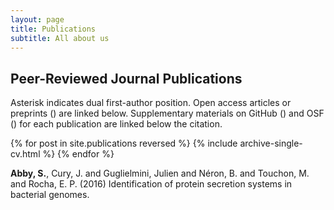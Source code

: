 ```yaml
---
layout: page
title: Publications
subtitle: All about us
---
```


## Peer-Reviewed Journal Publications
 
Asterisk indicates dual first-author position. Open access articles or
preprints <nobr>(<i class="ai ai-fw ai-open-access-square"></i>)</nobr> are
linked below. Supplementary materials on GitHub <nobr>(<i class="fa fa-github"
aria-hidden="true"></i>)</nobr> and OSF <nobr>(<i class="ai ai-fw
ai-osf"></i>)</nobr> for each publication are linked below the citation.


{% for post in site.publications reversed %}
    {% include archive-single-cv.html %}
{% endfor %}

**Abby, S.**, Cury, J.  and Guglielmini, Julien  and Néron, B.  and Touchon,
M. and Rocha, E. P. (2016) Identification of protein secretion systems in
bacterial genomes.
